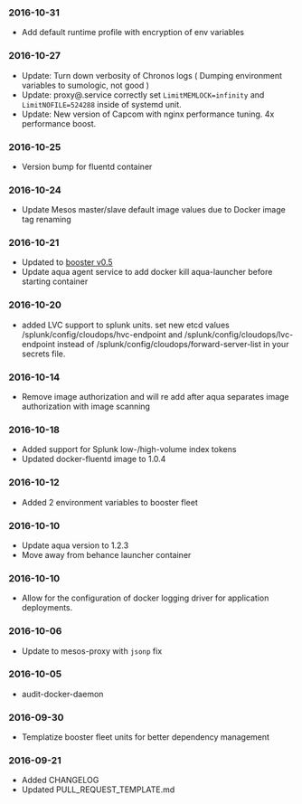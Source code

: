 ### 2016-10-31
* Add default runtime profile with encryption of env variables

### 2016-10-27
* Update: Turn down verbosity of Chronos logs ( Dumping environment variables to sumologic, not good )
* Update: proxy@.service correctly set `LimitMEMLOCK=infinity` and `LimitNOFILE=524288` inside of systemd unit.
* Update: New version of Capcom with nginx performance tuning. 4x performance boost.

### 2016-10-25
* Version bump for fluentd container

### 2016-10-24
* Update Mesos master/slave default image values due to Docker image tag renaming

### 2016-10-21
* Updated to [booster v0.5](https://github.com/adobe-platform/booster/blob/master/CHANGELOG.md#v05)
* Update aqua agent service to add docker kill aqua-launcher before starting container

### 2016-10-20
* added LVC support to splunk units. set new etcd values /splunk/config/cloudops/hvc-endpoint and /splunk/config/cloudops/lvc-endpoint instead of /splunk/config/cloudops/forward-server-list in your secrets file.

### 2016-10-14
* Remove image authorization and will re add after aqua separates image authorization with image scanning

### 2016-10-18
* Added support for Splunk low-/high-volume index tokens
* Updated docker-fluentd image to 1.0.4

### 2016-10-12
* Added 2 environment variables to booster fleet

### 2016-10-10
* Update aqua version to 1.2.3
* Move away from behance launcher container

### 2016-10-10
* Allow for the configuration of docker logging driver for application deployments.

### 2016-10-06
* Update to mesos-proxy with `jsonp` fix

### 2016-10-05
* audit-docker-daemon

### 2016-09-30
* Templatize booster fleet units for better dependency management

### 2016-09-21
* Added CHANGELOG
* Updated PULL_REQUEST_TEMPLATE.md
